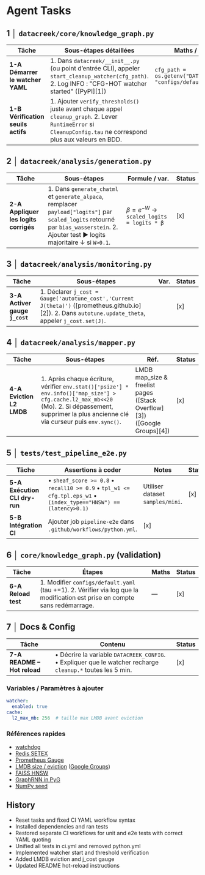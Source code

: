# Agent Tasks

## 1 │ `datacreek/core/knowledge_graph.py`

| Tâche                              | Sous-étapes détaillées                                                                                                                                            | Maths / variables                                                  | Status |
| ---------------------------------- | ---------------------------------------------------------------------------------------------------------------------------------------------------------------- | ------------------------------------------------------------------ | ------ |
| **1-A Démarrer le watcher YAML**   | 1. Dans `datacreek/__init__.py` (ou point d’entrée CLI), appeler `start_cleanup_watcher(cfg_path)`. 2. Log INFO : "CFG-HOT watcher started" ([PyPI][1])        | `cfg_path = os.getenv("DATACREEK_CONFIG", "configs/default.yaml")` | [x] |
| **1-B Vérification seuils actifs** | 1. Ajouter `verify_thresholds()` juste avant chaque appel `cleanup_graph`. 2. Lever `RuntimeError` si `CleanupConfig.tau` ne correspond plus aux valeurs en BDD. |                                                                    | [x] |

## 2 │ `datacreek/analysis/generation.py`

| Tâche                                 | Sous-étapes                                                                                                                                                                           | Formule / var.                              | Status |
| ------------------------------------- | ------------------------------------------------------------------------------------------------------------------------------------------------------------------------------------- | ------------------------------------------- | ------ |
| **2-A Appliquer les logits corrigés** | 1. Dans `generate_chatml` et `generate_alpaca`, remplacer `payload["logits"]` par `scaled_logits` retourné par `bias_wasserstein`. 2. Ajouter test ▶ logits majoritaire ↓ si `W>0.1`. | $β = e^{-W}$ → `scaled_logits = logits * β` | [x] |

## 3 │ `datacreek/analysis/monitoring.py`

| Tâche                          | Sous-étapes                                                                                                                                             | Var. | Status |
| ------------------------------ | ------------------------------------------------------------------------------------------------------------------------------------------------------- | ---- | ------ |
| **3-A Activer gauge `j_cost`** | 1. Déclarer `j_cost = Gauge('autotune_cost','Current J(theta)')` ([prometheus.github.io][2]). 2. Dans `autotune.update_theta`, appeler `j_cost.set(J)`. |      | [x] |

## 4 │ `datacreek/analysis/mapper.py`

| Tâche                    | Sous-étapes                                                                                                                                                                                        | Réf.                                                                      | Status |
| ------------------------ | -------------------------------------------------------------------------------------------------------------------------------------------------------------------------------------------------- | ------------------------------------------------------------------------- | ------ |
| **4-A Eviction L2 LMDB** | 1. Après chaque écriture, vérifier `env.stat()['psize'] * env.info()['map_size'] > cfg.cache.l2_max_mb<<20` (Mo). 2. Si dépassement, supprimer la plus ancienne clé via curseur puis `env.sync()`. | LMDB map_size & freelist pages ([Stack Overflow][3])([Google Groups][4]) | [x] |

## 5 │ `tests/test_pipeline_e2e.py`

| Tâche                         | Assertions à coder                                                                                                | Notes                            | Status |
| ----------------------------- | ----------------------------------------------------------------------------------------------------------------- | -------------------------------- | ------ |
| **5-A Exécution CLI dry-run** | • `sheaf_score >= 0.8` • `recall10 >= 0.9` • `tpl_w1 <= cfg.tpl.eps_w1` • `(index_type=="HNSW") == (latency>0.1)` | Utiliser dataset `samples/mini`. | [x] |
| **5-B Intégration CI**        | Ajouter job `pipeline-e2e` dans `.github/workflows/python.yml`.                                                   | [x] |
## 6 │ `core/knowledge_graph.py` (validation)

| Tâche               | Étapes                                                                                                                      | Maths | Status |
| ------------------- | --------------------------------------------------------------------------------------------------------------------------- | ----- | ------ |
| **6-A Reload test** | 1. Modifier `configs/default.yaml` (tau +=1). 2. Vérifier via log que la modification est prise en compte sans redémarrage. | —     | [x] |

## 7 │ Docs & Config

| Tâche                       | Contenu                                                                                                     | Status |
| --------------------------- | ----------------------------------------------------------------------------------------------------------- | ------ |
| **7-A README – Hot reload** | • Décrire la variable `DATACREEK_CONFIG`. • Expliquer que le watcher recharge `cleanup.*` toutes les 5 min. | [x] |

### Variables / Paramètres à ajouter
```yaml
watcher:
  enabled: true
cache:
  l2_max_mb: 256  # taille max LMDB avant eviction
```

### Références rapides
- [watchdog](https://stackoverflow.com/questions/73406981/restart-a-file-on-change-python-watchdog?utm_source=chatgpt.com)
- [Redis SETEX](https://redis.io/docs/latest/commands/setex/?utm_source=chatgpt.com)
- [Prometheus Gauge](https://prometheus.github.io/client_python/instrumenting/gauge/?utm_source=chatgpt.com)
- [LMDB size / eviction](https://stackoverflow.com/questions/63552889/maximum-lmdb-value-size?utm_source=chatgpt.com) ([Google Groups](https://groups.google.com/g/caffe-users/c/0RKsTTYRGpQ?utm_source=chatgpt.com))
- [FAISS HNSW](https://github.com/facebookresearch/faiss/wiki/Faiss-indexes?utm_source=chatgpt.com)
- [GraphRNN in PyG](https://pytorch-geometric.readthedocs.io/en/2.5.1/modules/nn.html?utm_source=chatgpt.com)
- [NumPy seed](https://numpy.org/doc/2.2/reference/random/generated/numpy.random.seed.html?utm_source=chatgpt.com)

## History
- Reset tasks and fixed CI YAML workflow syntax
- Installed dependencies and ran tests
- Restored separate CI workflows for unit and e2e tests with correct YAML quoting
- Unified all tests in ci.yml and removed python.yml
- Implemented watcher start and threshold verification
- Added LMDB eviction and j_cost gauge
- Updated README hot-reload instructions
